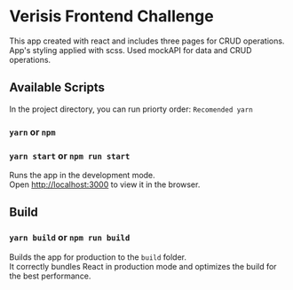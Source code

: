 # Verisis Frontend Challenge

This app created with react and includes three pages for CRUD operations.
App's styling applied with scss.
Used mockAPI for data and CRUD operations.
## Available Scripts
In the project directory, you can run priorty order: `Recomended yarn`

### `yarn` or `npm`
### `yarn start` or `npm run start`

Runs the app in the development mode.\
Open [http://localhost:3000](http://localhost:3000) to view it in the browser.
## Build
### `yarn build` or `npm run build`

Builds the app for production to the `build` folder.\
It correctly bundles React in production mode and optimizes the build for the best performance.

